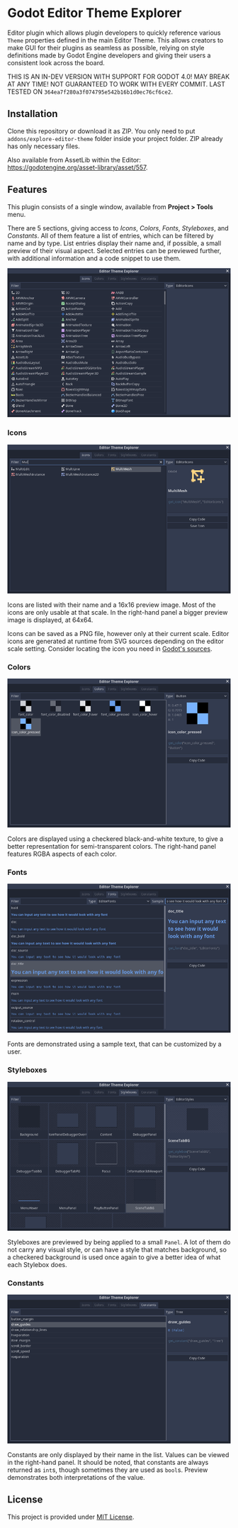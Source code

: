# Godot Editor Theme Explorer
Editor plugin which allows plugin developers to quickly reference various `Theme` properties defined in the main Editor Theme. This allows creators to make GUI for their plugins as seamless as possible, relying on style definitions made by Godot Engine developers and giving their users a consistent look across the board.

THIS IS AN IN-DEV VERSION WITH SUPPORT FOR GODOT 4.0! MAY BREAK AT ANY TIME!
NOT GUARANTEED TO WORK WITH EVERY COMMIT. LAST TESTED ON `364ea7f280a3f074795e542b16b1d0ec76cf6ce2`.

## Installation
Clone this repository or download it as ZIP. You only need to put `addons/explore-editor-theme` folder inside your project folder. ZIP already has only necessary files.

Also available from AssetLib within the Editor: https://godotengine.org/asset-library/asset/557.

## Features
This plugin consists of a single window, available from **Project > Tools** menu.

There are 5 sections, giving access to *Icons*, *Colors*, *Fonts*, *Styleboxes*, and *Constants*. All of them feature a list of entries, which can be filtered by name and by type. List entries display their name and, if possible, a small preview of their visual aspect. Selected entries can be previewed further, with additional information and a code snippet to use them.

![Initial look](images/preview-1.png)

### Icons
![Icons tab](images/preview-2.png)

Icons are listed with their name and a 16x16 preview image. Most of the icons are only usable at that scale. In the right-hand panel a bigger preview image is displayed, at 64x64.

Icons can be saved as a PNG file, however only at their current scale. Editor icons are generated at runtime from SVG sources depending on the editor scale setting. Consider locating the icon you need in [Godot's sources](https://github.com/godotengine/godot/tree/master/editor/icons).

### Colors
![Icons tab](images/preview-3.png)

Colors are displayed using a checkered black-and-white texture, to give a better representation for semi-transparent colors. The right-hand panel features RGBA aspects of each color.

### Fonts
![Icons tab](images/preview-4.png)

Fonts are demonstrated using a sample text, that can be customized by a user.

### Styleboxes
![Icons tab](images/preview-5.png)

Styleboxes are previewed by being applied to a small `Panel`. A lot of them do not carry any visual style, or can have a style that matches background, so a checkered background is used once again to give a better idea of what each Stylebox does.

### Constants
![Icons tab](images/preview-6.png)

Constants are only displayed by their name in the list. Values can be viewed in the right-hand panel. It should be noted, that constants are always returned as `int`s, though sometimes they are used as `bool`s. Preview demonstrates both interpretations of the value.

## License
This project is provided under [MIT License](LICENSE).

